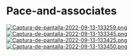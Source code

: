 # Pace-and-associates

[![Captura-de-pantalla-2022-09-13-133259.png](https://i.postimg.cc/0NsFX0qN/Captura-de-pantalla-2022-09-13-133259.png)](https://postimg.cc/zyxxVWvm)
[![Captura-de-pantalla-2022-09-13-133345.png](https://i.postimg.cc/fTSPwrzL/Captura-de-pantalla-2022-09-13-133345.png)](https://postimg.cc/TpG00QWM)
[![Captura-de-pantalla-2022-09-13-133425.png](https://i.postimg.cc/59XJCp9c/Captura-de-pantalla-2022-09-13-133425.png)](https://postimg.cc/rz2761tg)
[![Captura-de-pantalla-2022-09-13-133450.png](https://i.postimg.cc/brt4FCds/Captura-de-pantalla-2022-09-13-133450.png)](https://postimg.cc/RJvPWT7B)
